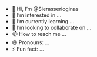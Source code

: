 - 👋 Hi, I’m @Sierasserioginas
- 👀 I’m interested in ...
- 🌱 I’m currently learning ...
- 💞️ I’m looking to collaborate on ...
- 📫 How to reach me ...
- 😄 Pronouns: ...
- ⚡ Fun fact: ...

<!---
Sierasserioginas/Sierasserioginas is a ✨ special ✨ repository because its `README.md` (this file) appears on your GitHub profile.
You can click the Preview link to take a look at your changes.
--->
